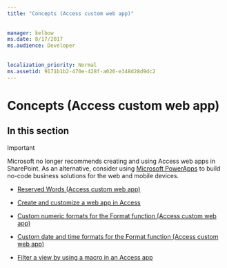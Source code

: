 ```yaml
---
title: "Concepts (Access custom web app)"
  
  
manager: kelbow
ms.date: 8/17/2017
ms.audience: Developer
 
  
localization_priority: Normal
ms.assetid: 9171b1b2-470e-428f-a026-e348d28d9dc2
---
```


# Concepts (Access custom web app)

## In this section

> [!IMPORTANT]
> Microsoft no longer recommends creating and using Access web apps in SharePoint. As an alternative, consider using [Microsoft PowerApps](https://powerapps.microsoft.com/en-us/) to build no-code business solutions for the web and mobile devices. 
  
- [Reserved Words (Access custom web app)](reserved-words-access-custom-web-app.md)
    
- [Create and customize a web app in Access](how-to-create-and-customize-a-web-app-in-access.md)
    
- [Custom numeric formats for the Format function (Access custom web app)](custom-numeric-formats-for-the-format-function-access-custom-web-app.md)
    
- [Custom date and time formats for the Format function (Access custom web app)](custom-date-and-time-formats-for-the-format-function-access-custom-web-app.md)
    
- [Filter a view by using a macro in an Access app](how-to-filter-a-view-by-using-a-macro-in-an-access-app.md)
    

